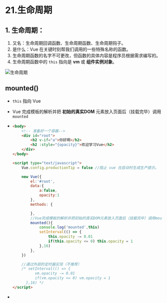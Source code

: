 # 21.生命周期

## 1. 生命周期：

1. 又名：生命周期回调函数、生命周期函数、生命周期钩子。
2. 是什么：Vue 在关键时刻帮我们调用的一些特殊名称的函数。
3. 生命周期函数的名字不可更改，但函数的具体内容是程序员根据需求编写的。
4. 生命周期函数中的 `this` 指向是 **vm** 或 **组件实例对象**。

![生命周期](https://raw.githubusercontent.com/TWDH/Leetcode-From-Zero/pictures/img/%E7%94%9F%E5%91%BD%E5%91%A8%E6%9C%9F.png)



## mounted()

- `this` 指向 Vue

- Vue 完成模板的解析并把 **初始的真实DOM**  元素放入页面后（挂载完毕）调用 `mounted`

- ```html
  <body>
      <!-- 准备好一个容器-->
      <div id="root">
          <h2 v-if="a">你好啊</h2>
          <h2 :style="{opacity}">欢迎学习Vue</h2>
      </div>
  </body>
  
  <script type="text/javascript">
      Vue.config.productionTip = false //阻止 vue 在启动时生成生产提示。
  
      new Vue({
          el:'#root',
          data:{
              a:false,
              opacity:1
          },
          methods: {
  
          },
          //Vue完成模板的解析并把初始的真实DOM元素放入页面后（挂载完毕）调用mounted
          mounted(){
              console.log('mounted',this)
              setInterval(() => {
                  this.opacity -= 0.01
                  if(this.opacity <= 0) this.opacity = 1
              },16)
          },
      })
  
      //通过外部的定时器实现（不推荐）
      /* setInterval(() => {
  			vm.opacity -= 0.01
  			if(vm.opacity <= 0) vm.opacity = 1
  		},16) */
  </script>
  ```

- 